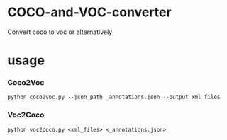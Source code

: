 # COCO-and-VOC-converter
Convert coco to voc or alternatively

# usage

### Coco2Voc
`python coco2voc.py --json_path _annotations.json --output xml_files`

### Voc2Coco
`python voc2coco.py <xml_files> <_annotations.json>`
